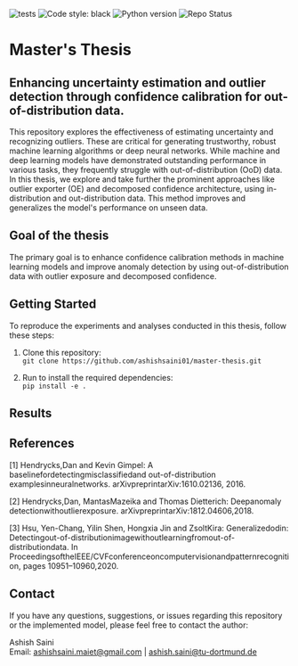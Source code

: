 ![tests](https://github.com/ashishsaini01/master-thesis/actions/workflows/ci.yml/badge.svg)
![Code style: black](https://img.shields.io/badge/code%20style-black-000000.svg) 
![Python version](https://img.shields.io/badge/Python-3.9-blue) 
![Repo Status](https://img.shields.io/badge/status-active-brightgreen)

# Master's Thesis

## Enhancing uncertainty estimation and outlier detection through confidence calibration for out-of-distribution data.  

This repository explores the effectiveness of estimating uncertainty and recognizing outliers. These are critical for generating trustworthy, robust machine learning algorithms or deep neural networks. While machine and deep learning models have demonstrated outstanding performance in various tasks, they frequently struggle with out-of-distribution (OoD) data. In this thesis, we explore and take further the prominent approaches like outlier exporter (OE) and decomposed confidence architecture, using in-distribution and out-distribution data. This method improves and generalizes the model's performance on unseen data.

## Goal of the thesis

The primary goal is to enhance confidence calibration methods in machine learning models and improve anomaly detection by using out-of-distribution data with outlier exposure and decomposed confidence.


## Getting Started

To reproduce the experiments and analyses conducted in this thesis, follow these steps:

1. Clone this repository: <br>
    `git clone https://github.com/ashishsaini01/master-thesis.git`


2. Run to install the required dependencies: <br>
    `pip install -e .`

## Results

## References

[1] Hendrycks,Dan and Kevin Gimpel: A baselinefordetectingmisclassifiedand
out-of-distribution examplesinneuralnetworks. arXivpreprintarXiv:1610.02136,
2016.

[2] Hendrycks,Dan, MantasMazeika and Thomas Dietterich: Deepanomaly
detectionwithoutlierexposure. arXivpreprintarXiv:1812.04606,2018.

[3] Hsu, Yen-Chang, Yilin Shen, Hongxia Jin and ZsoltKira: Generalizedodin:
Detectingout-of-distributionimagewithoutlearningfromout-of-distributiondata. In
ProceedingsoftheIEEE/CVFconferenceoncomputervisionandpatternrecognition,
pages 10951–10960,2020.

## Contact

If you have any questions, suggestions, or issues regarding this repository or the implemented model, please feel free to contact the author:

Ashish Saini <br>
Email: <ashishsaini.maiet@gmail.com> | <ashish.saini@tu-dortmund.de>
